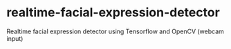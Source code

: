 # realtime-facial-expression-detector
Realtime facial expression detector using Tensorflow and OpenCV (webcam input)
